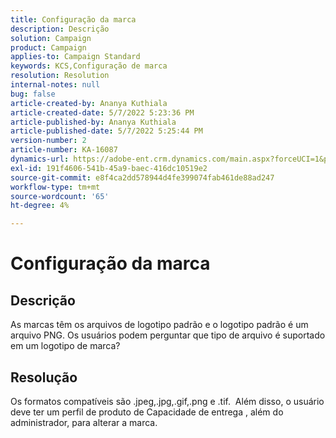 ```yaml
---
title: Configuração da marca
description: Descrição
solution: Campaign
product: Campaign
applies-to: Campaign Standard
keywords: KCS,Configuração de marca
resolution: Resolution
internal-notes: null
bug: false
article-created-by: Ananya Kuthiala
article-created-date: 5/7/2022 5:23:36 PM
article-published-by: Ananya Kuthiala
article-published-date: 5/7/2022 5:25:44 PM
version-number: 2
article-number: KA-16087
dynamics-url: https://adobe-ent.crm.dynamics.com/main.aspx?forceUCI=1&pagetype=entityrecord&etn=knowledgearticle&id=eb93d768-2ace-ec11-a7b5-0022480a8e40
exl-id: 191f4606-541b-45a9-baec-416dc10519e2
source-git-commit: e8f4ca2dd578944d4fe399074fab461de88ad247
workflow-type: tm+mt
source-wordcount: '65'
ht-degree: 4%

---
```


# Configuração da marca

## Descrição


As marcas têm os arquivos de logotipo padrão e o logotipo padrão é um arquivo PNG. Os usuários podem perguntar que tipo de arquivo é suportado em um logotipo de marca?


## Resolução


Os formatos compatíveis são .jpeg,.jpg,.gif,.png e .tif.  Além disso, o usuário deve ter um perfil de produto de Capacidade de entrega , além do administrador, para alterar a marca.
